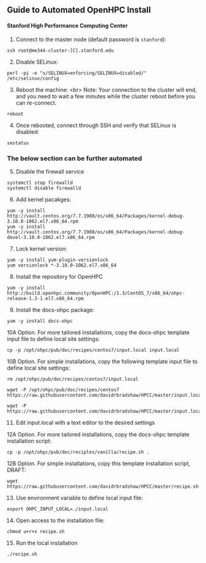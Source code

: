 ## Guide to Automated OpenHPC Install
#### Stanford High Performance Computing Center

1. Connect to the master node (default password is `stanford`):
```
ssh root@me344-cluster-[C].stanford.edu
```

2. Disable SELinux:
```
perl -pi -e "s/SELINUX=enforcing/SELINUX=disabled/" /etc/selinux/config
```
3. Reboot the machine:
<br\> Note: Your connection to the cluster will end, and you need to wait a few minutes while the cluster reboot before you can re-connect. 
```
reboot
```
4. Once rebooted, connect through SSH and verify that SELinux is disabled:
```
sestatus
```

### The below section can be further automated
5. Disable the firewall service
```
systemctl stop firewalld
systemctl disable firewalld
```
6. Add kernel pacakges:
```
yum -y install http://vault.centos.org/7.7.1908/os/x86_64/Packages/kernel-debug-3.10.0-1062.el7.x86_64.rpm
yum -y install http://vault.centos.org/7.7.1908/os/x86_64/Packages/kernel-debug-devel-3.10.0-1062.el7.x86_64.rpm
```
7. Lock kernel version:
```
yum -y install yum-plugin-versionlock 
yum versionlock *-3.10.0-1062.el7.x86_64
```
8. Install the repository for OpenHPC
```
yum -y install http://build.openhpc.community/OpenHPC:/1.3/CentOS_7/x86_64/ohpc-release-1.3-1.el7.x86_64.rpm 
```
9. Install the docs-ohpc package:
```
yum -y install docs-ohpc
```
10A Option. For more tailored installations, copy the docs-ohpc template input file to define local site settings:
```
cp -p /opt/ohpc/pub/doc/recipes/centos7/input.local input.local
```
10B Option. For simple installations, copy the following template input file to define local site settings:
```
rm /opt/ohpc/pub/doc/recipes/centos7/input.local

wget -P /opt/ohpc/pub/doc/recipes/centos7 https://raw.githubusercontent.com/davidrbradshaw/HPCC/master/input.local

wget -P https://raw.githubusercontent.com/davidrbradshaw/HPCC/master/input.local

```
11. Edit input.local with a text editor to the desired settings

12A Option. For more tailored installations, copy the docs-ohpc template installation script:
```
cp -p /opt/ohpc/pub/doc/reciples/vanilla/recipe.sh .
```
12B Option. For simple installations, copy this template installation script, DRAFT:
```
wget https://raw.githubusercontent.com/davidrbradshaw/HPCC/master/recipe.sh
```
13. Use environment variable to define local input file:
```
export OHPC_INPUT_LOCAL=./input.local
```
14. Open access to the installation file:
```
chmod u+r+x recipe.sh
```
15. Run the local installation
```
./recipe.sh
```
